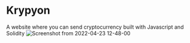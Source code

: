 # Krypyon
A website where you can send cryptocurrency built with Javascript and Solidity
![Screenshot from 2022-04-23 12-48-00](https://user-images.githubusercontent.com/67459221/164972879-e418d5ba-d369-4eda-9ebc-356332469225.png)
